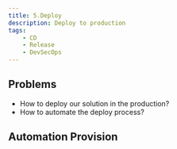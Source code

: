 ```yaml
---
title: 5.Deploy
description: Deploy to production
tags:
    - CD
    - Release
    - DevSecOps
---
```


## Problems

- How to deploy our solution in the production?
- How to automate the deploy process?

## Automation Provision
